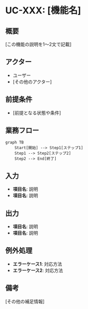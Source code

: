 # UC-XXX: [機能名]

## 概要
[この機能の説明を1〜2文で記載]

## アクター
- ユーザー
- [その他のアクター]

## 前提条件
- [前提となる状態や条件]

## 業務フロー

```mermaid
graph TB
    Start[開始] --> Step1[ステップ1]
    Step1 --> Step2[ステップ2]
    Step2 --> End[終了]
```

## 入力
- **項目名**: 説明
- **項目名**: 説明

## 出力
- **項目名**: 説明
- **項目名**: 説明

## 例外処理
- **エラーケース1**: 対応方法
- **エラーケース2**: 対応方法

## 備考
[その他の補足情報]
